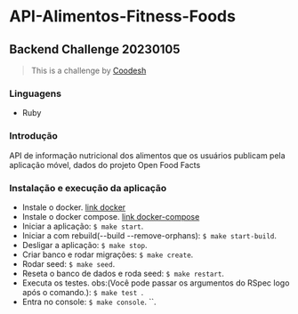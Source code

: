 # API-Alimentos-Fitness-Foods
## Backend Challenge 20230105

>  This is a challenge by [Coodesh](https://coodesh.com/)

### Linguagens
 - Ruby
### Introdução
 API de informação nutricional dos alimentos que os usuários publicam pela aplicação móvel, dados do projeto Open Food Facts

### Instalação e execução da aplicação
- Instale o docker. [link docker](https://docs.docker.com/compose/install/)
- Instale o docker compose. [link docker-compose](https://docs.docker.com/compose/install/linux/)
- Iniciar a aplicação: ``$ make start``.
- Iniciar a com rebuild(--build --remove-orphans): ``$ make start-build``.
- Desligar a aplicação: ``$ make stop``.
- Criar banco e rodar migrações: ``$ make create``.
- Rodar seed: ``$ make seed``.
- Reseta o banco de dados e roda seed: ``$ make restart``.
- Executa os testes. obs:(Você pode passar os argumentos do RSpec logo após o comando.): ``$ make test ``.
- Entra no console: ``$ make console``.
``.